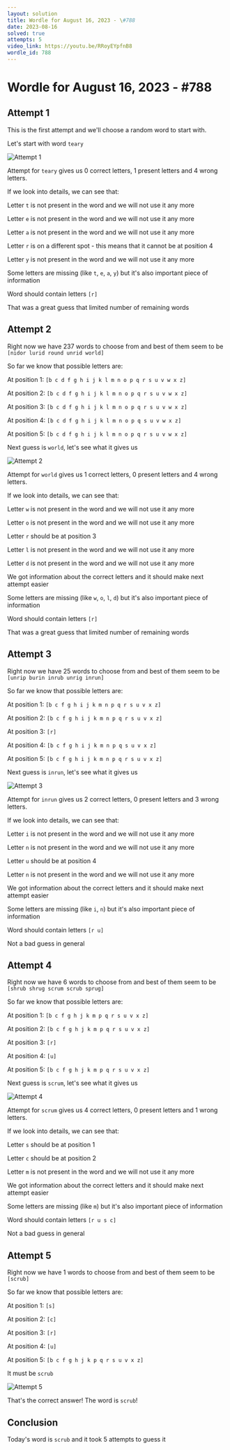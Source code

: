 ```yaml
---
layout: solution
title: Wordle for August 16, 2023 - \#788
date: 2023-08-16
solved: true
attempts: 5
video_link: https://youtu.be/RRoyEYpfnB8
wordle_id: 788
---
```


# Wordle for August 16, 2023 - \#788

## Attempt 1

This is the first attempt and we'll choose a random word to start with.

Let's start with word `teary`

![Attempt 1](2023-08-16/attempt-1.png)

Attempt for `teary` gives us 0 correct letters, 1 present letters and 4 wrong letters.

If we look into details, we can see that:

Letter `t` is not present in the word and we will not use it any more

Letter `e` is not present in the word and we will not use it any more

Letter `a` is not present in the word and we will not use it any more

Letter `r` is on a different spot - this means that it cannot be at position 4

Letter `y` is not present in the word and we will not use it any more

Some letters are missing (like `t`, `e`, `a`, `y`) but it's also important piece of information

Word should contain letters `[r]`

That was a great guess that limited number of remaining words



## Attempt 2

Right now we have 237 words to choose from and best of them seem to be `[nidor lurid round unrid world]`

So far we know that possible letters are:

At position 1: `[b c d f g h i j k l m n o p q r s u v w x z]`

At position 2: `[b c d f g h i j k l m n o p q r s u v w x z]`

At position 3: `[b c d f g h i j k l m n o p q r s u v w x z]`

At position 4: `[b c d f g h i j k l m n o p q s u v w x z]`

At position 5: `[b c d f g h i j k l m n o p q r s u v w x z]`

Next guess is `world`, let's see what it gives us

![Attempt 2](2023-08-16/attempt-2.png)

Attempt for `world` gives us 1 correct letters, 0 present letters and 4 wrong letters.

If we look into details, we can see that:

Letter `w` is not present in the word and we will not use it any more

Letter `o` is not present in the word and we will not use it any more

Letter `r` should be at position 3

Letter `l` is not present in the word and we will not use it any more

Letter `d` is not present in the word and we will not use it any more

We got information about the correct letters and it should make next attempt easier

Some letters are missing (like `w`, `o`, `l`, `d`) but it's also important piece of information

Word should contain letters `[r]`

That was a great guess that limited number of remaining words



## Attempt 3

Right now we have 25 words to choose from and best of them seem to be `[unrip burin inrub unrig inrun]`

So far we know that possible letters are:

At position 1: `[b c f g h i j k m n p q r s u v x z]`

At position 2: `[b c f g h i j k m n p q r s u v x z]`

At position 3: `[r]`

At position 4: `[b c f g h i j k m n p q s u v x z]`

At position 5: `[b c f g h i j k m n p q r s u v x z]`

Next guess is `inrun`, let's see what it gives us

![Attempt 3](2023-08-16/attempt-3.png)

Attempt for `inrun` gives us 2 correct letters, 0 present letters and 3 wrong letters.

If we look into details, we can see that:

Letter `i` is not present in the word and we will not use it any more

Letter `n` is not present in the word and we will not use it any more

Letter `u` should be at position 4

Letter `n` is not present in the word and we will not use it any more

We got information about the correct letters and it should make next attempt easier

Some letters are missing (like `i`, `n`) but it's also important piece of information

Word should contain letters `[r u]`

Not a bad guess in general



## Attempt 4

Right now we have 6 words to choose from and best of them seem to be `[shrub shrug scrum scrub sprug]`

So far we know that possible letters are:

At position 1: `[b c f g h j k m p q r s u v x z]`

At position 2: `[b c f g h j k m p q r s u v x z]`

At position 3: `[r]`

At position 4: `[u]`

At position 5: `[b c f g h j k m p q r s u v x z]`

Next guess is `scrum`, let's see what it gives us

![Attempt 4](2023-08-16/attempt-4.png)

Attempt for `scrum` gives us 4 correct letters, 0 present letters and 1 wrong letters.

If we look into details, we can see that:

Letter `s` should be at position 1

Letter `c` should be at position 2

Letter `m` is not present in the word and we will not use it any more

We got information about the correct letters and it should make next attempt easier

Some letters are missing (like `m`) but it's also important piece of information

Word should contain letters `[r u s c]`

Not a bad guess in general



## Attempt 5

Right now we have 1 words to choose from and best of them seem to be `[scrub]`

So far we know that possible letters are:

At position 1: `[s]`

At position 2: `[c]`

At position 3: `[r]`

At position 4: `[u]`

At position 5: `[b c f g h j k p q r s u v x z]`

It must be `scrub`

![Attempt 5](2023-08-16/attempt-5.png)

That's the correct answer! The word is `scrub`!

## Conclusion

Today's word is `scrub` and it took 5 attempts to guess it

